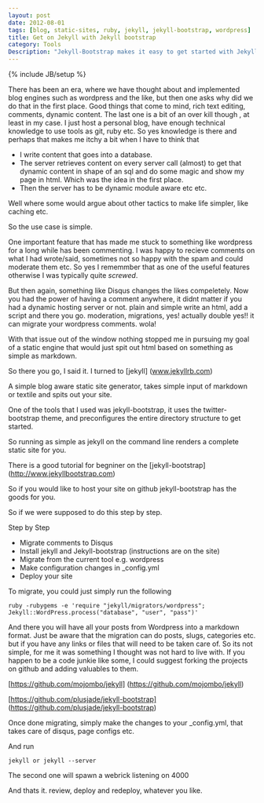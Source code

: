 ```yaml
---
layout: post
date: 2012-08-01
tags: [blog, static-sites, ruby, jekyll, jekyll-bootstrap, wordpress]
title: Get on Jekyll with Jekyll bootstrap
category: Tools
Description: "Jekyll-Bootstrap makes it easy to get started with Jekyll, if you are looking for a static site generator then you are at the right place"
---
```

{% include JB/setup %}



There has been an era, where we have thought about and implemented blog engines such as wordpress and the like, but then one asks why did we do that in the first place. 
Good things that come to mind, rich text editing, comments, dynamic content. The last one is a bit of an over kill though , at least in my case. I just host a personal blog, have enough technical knowledge to use tools as git, ruby etc. So yes knowledge is there and perhaps that makes me itchy a bit when I have to think that

* I write content that goes into a database. 
* The server retrieves content on every server call (almost) to get that dynamic content in shape of an sql and do some magic and show my page in html. Which was the idea in the first place.
* Then the server has to be dynamic module aware etc etc.


Well where some would argue about other tactics to make life simpler, like caching etc.

So the use case is simple.

One important feature that has made me stuck to something like wordpress for a long while has been commenting. I was happy to recieve comments on what I had wrote/said, sometimes not so happy with the spam and could moderate them etc. So yes I rememmber that as one of the useful features otherwise I was typically quite *screwed*.

But then again, something like Disqus changes the likes compeletely. Now you had the power of having a comment anywhere, it didnt matter if you had a dynamic hosting server or not. plain and simple write an html, add a script and there you go. moderation, migrations, yes! actually double yes!! it can migrate your wordpress comments. wola!

With that issue out of the window nothing stopped me in pursuing my goal of a static engine that would just spit out html based on something as simple as markdown. 

So there you go, I said it. I turned to [jekyll] (www.jekyllrb.com)

A simple blog aware static site generator, takes simple input of markdown or textile and spits out your site. 

One of the tools that I used was jekyll-bootstrap, it uses the twitter-bootstrap theme, and preconfigures the entire directory structure to get started.
 
So running as simple as jekyll on the command line renders a complete static site for you.

There is a good tutorial for begniner on the [jekyll-bootstrap] (http://www.jekyllbootstrap.com)

So if you would like to host your site on github jekyll-bootstrap has the goods for you.

So if we were supposed to do this step by step.

Step by Step
+ Migrate comments to Disqus
+ Install jekyll and Jekyll-bootstrap (instructions are on the site)
+ Migrate from the current tool e.g. wordpress
+ Make configuration changes in \_config.yml
+ Deploy your site

To migrate, you could just simply run the following

	ruby -rubygems -e 'require "jekyll/migrators/wordpress"; Jekyll::WordPress.process("database", "user", "pass")'


And there you will have all your posts from Wordpress into a markdown format.
Just be aware that the migration can do posts, slugs, categories etc. but if you have any links or files that will need to be taken care of. So its not simple, for me it was something I thought was not hard to live with. If you happen to be a code junkie like some, I could suggest forking the projects on github and adding valuables to them.

[https://github.com/mojombo/jekyll] (https://github.com/mojombo/jekyll)

[https://github.com/plusjade/jekyll-bootstrap] (https://github.com/plusjade/jekyll-bootstrap)

Once done migrating, simply make the changes to your \_config.yml, that takes care of disqus, page configs etc.

And run 

	jekyll or jekyll --server


The second one will spawn a webrick listening on 4000

And thats it. review, deploy and redeploy, whatever you like.









